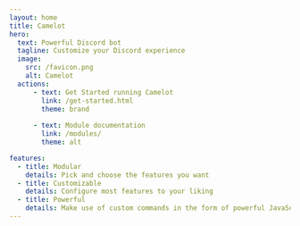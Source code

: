 ```yaml
---
layout: home
title: Camelot
hero:
  text: Powerful Discord bot
  tagline: Customize your Discord experience
  image:
    src: /favicon.png
    alt: Camelot
  actions:
      - text: Get Started running Camelot
        link: /get-started.html
        theme: brand
    
      - text: Module documentation
        link: /modules/
        theme: alt

features:
  - title: Modular
    details: Pick and choose the features you want
  - title: Customizable
    details: Configure most features to your liking
  - title: Powerful
    details: Make use of custom commands in the form of powerful JavaScript tricks
---
```

